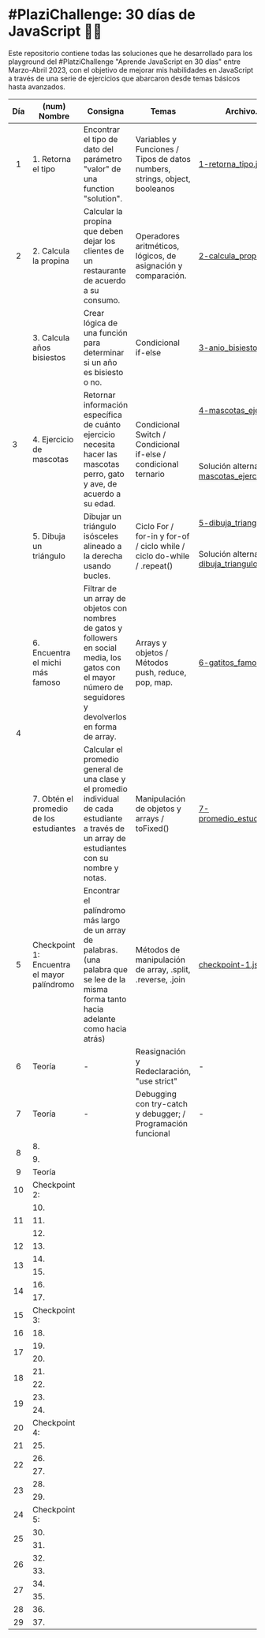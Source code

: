 # #PlaziChallenge: 30 días de JavaScript :woman_technologist:

Este repositorio contiene todas las soluciones que he desarrollado para los playground del #PlatziChallenge "Aprende JavaScript en 30 días" entre Marzo-Abril 2023, con el objetivo de mejorar mis habilidades en JavaScript a través de una serie de ejercicios que abarcaron desde temas básicos hasta avanzados.

<table>
    <thead>
        <tr>
            <th>Día</th>
            <th>(num) Nombre</th>
            <th>Consigna</th>
            <th>Temas</th>
            <th>Archivo.js</th>
        </tr>
    </thead>
    <tbody>
    <tr>
        <td align="center">1</td>
        <td>1. Retorna el tipo</td>
        <td>Encontrar el tipo de dato del parámetro "valor" de una function "solution".</td>
        <td>Variables y Funciones / Tipos de datos numbers, strings, object, booleanos</td>
        <td><a href="solutions/1-retorna_tipo.js" target="_blank">1-retorna_tipo.js</a></td>
    </tr>
    <tr>
        <td align="center">2</td>
        <td>2. Calcula la propina</td>
        <td>Calcular la propina que deben dejar los clientes de un restaurante de acuerdo a su consumo.</td>
        <td>Operadores aritméticos, lógicos, de asignación y comparación.</td>
        <td><a href="solutions/2-calcula_propina.js" target="_blank">2-calcula_propina.js</a></td>
    </tr>
    <tr>
    <td rowspan="5">3</td>
        <td>3. Calcula años bisiestos</td>
        <td>Crear lógica de una función para determinar si un año es bisiesto o no.</td>
        <td>Condicional if-else</td>
        <td><a href="solutions/3-anio_bisiesto.js" target="_blank">3-anio_bisiesto.js</a></td>
    </tr>
    <tr>
        <td rowspan="2">4. Ejercicio de mascotas</td>
        <td rowspan="2">Retornar información específica de cuánto ejercicio necesita hacer las mascotas perro, gato y ave, de acuerdo a su edad.</td>
        <td rowspan="2">Condicional Switch / Condicional if-else / condicional ternario</td>
        <td><a href="solutions/4-mascotas_ejercicio.js" target="_blank">4-mascotas_ejercicio.js</a></td>
    </tr>
    <tr>
        <td>Solución alternativa: <a href="solutions/4-mascotas_ejercicio_alt.js" target="_blank">4-mascotas_ejercicio_alt.js</td>
    </tr>
    <tr>
        <td rowspan="2">5. Dibuja un triángulo</td>
        <td rowspan="2">Dibujar un triángulo isósceles alineado a la derecha usando bucles.</td>
        <td rowspan="2">Ciclo For / for-in y for-of / ciclo while / ciclo do-while / .repeat()</td>
        <td><a href="solutions/5-dibuja_triangulo.js" target="_blank">5-dibuja_triangulo.js</a></td>
    </tr>
    <tr>
        <td>Solución alternativa: <a href="solutions/5-dibuja_triangulo_alt.js" target="_blank">5-dibuja_triangulo_alt.js</a></td>
    </tr>
    <tr>
    <tr>
        <td rowspan="2" align="center">4</td>
        <td>6. Encuentra el michi más famoso</td>
        <td>Filtrar de un array de objetos con nombres de gatos y followers en social media, los gatos con el mayor número de seguidores y devolverlos en forma de array.</td>
        <td>Arrays y objetos / Métodos push, reduce, pop, map.</td>
        <td><a href="solutions/6-gatitos_famosos.js" target="_blank">6-gatitos_famosos.js</a></td>
    </tr>
    <tr>
        <td>7. Obtén el promedio de los estudiantes</td>
        <td>Calcular el promedio general de una clase y el promedio individual de cada estudiante a través de un array de estudiantes con su nombre y notas.</td>
        <td>Manipulación de objetos y arrays / toFixed()</td>
        <td><a href="solutions/7-promedio_estudiantes.js" target="_blank">7-promedio_estudiantes.js</a></td>
    </tr>
    <tr>
        <td align="center">5</td>
        <td>Checkpoint 1: Encuentra el mayor palíndromo</td>
        <td>Encontrar el palíndromo más largo de un array de palabras. (una palabra que se lee de la misma forma tanto hacia adelante como hacia atrás)</td>
        <td>Métodos de manipulación de array, .split, .reverse, .join</td>
        <td><a href="solutions/chekpoints/checkpoint-1.js" target="_blank">checkpoint-1.js</a></td> 
    </tr>
    <tr>
        <td align="center">6</td>
        <td>Teoría</td>
        <td>-</td>
        <td>Reasignación y Redeclaración, "use strict"</td>
        <td>-</td>
    </tr>
    <tr>
        <td align="center">7</td>
        <td>Teoría</td>
        <td>-</td>
        <td>Debugging con try-catch y debugger; / Programación funcional</td>
        <td>-</td>
    </tr>
    <tr>
        <td rowspan="2" align="center">8</td>
        <td>8.</td>
        <td></td>
        <td></td>
        <td></td>
    </tr>
    <tr>
        <td>9.</td>
        <td></td>
        <td></td>
        <td></td>
    </tr>
    <tr>
        <td align="center">9</td>
        <td>Teoría</td>
        <td></td>
        <td></td>
        <td></td>
    </tr>
    <tr>
        <td align="center">10</td>
        <td>Checkpoint 2: </td>
        <td></td>
        <td></td>
        <td></td>
    </tr>
    <tr>
        <td rowspan="3" align="center">11</td>
        <td>10.</td>
        <td></td>
        <td></td>
        <td></td>
    </tr>
    <tr>
        <td>11.</td>
        <td></td>
        <td></td>
        <td></td>
    </tr>
    <tr>
        <td>12.</td>
        <td></td>
        <td></td>
        <td></td>
    </tr>
    <tr>
        <td align="center">12</td>
        <td>13.</td>
        <td></td>
        <td></td>
        <td></td>
    </tr>
    <tr>
        <td rowspan="2" align="center">13</td>
        <td>14.</td>
        <td></td>
        <td></td>
        <td></td>
    </tr>
    <tr>
        <td>15.</td>
        <td></td>
        <td></td>
        <td></td>
    </tr>
    <tr>
        <td rowspan="2" align="center">14</td>
        <td>16.</td>
        <td></td>
        <td></td>
        <td></td>
    </tr>
    <tr>
        <td>17.</td>
        <td></td>
        <td></td>
        <td></td>
    </tr>
    <tr>
        <td align="center">15</td>
        <td>Checkpoint 3:</td>
        <td></td>
        <td></td>
        <td></td>
    </tr>
    <tr>
        <td align="center">16</td>
        <td>18.</td>
        <td></td>
        <td></td>
        <td></td>
    </tr>
    <tr>
        <td rowspan="2" align="center">17</td>
        <td>19.</td>
        <td></td>
        <td></td>
        <td></td>
    </tr>
    <tr>
        <td>20.</td>
        <td></td>
        <td></td>
        <td></td>
    </tr>
    <tr>
        <td rowspan="2" align="center">18</td>
        <td>21.</td>
        <td></td>
        <td></td>
        <td></td>
    </tr>
    <tr>
        <td>22.</td>
        <td></td>
        <td></td>
        <td></td>
    </tr>
    <tr>
        <td rowspan="2" align="center">19</td>
        <td>23.</td>
        <td></td>
        <td></td>
        <td></td>
    </tr>
    <tr>
        <td>24.</td>
        <td></td>
        <td></td>
        <td></td>
    </tr>
    <tr>
        <td align="center">20</td>
        <td>Checkpoint 4:</td>
        <td></td>
        <td></td>
        <td></td>
    </tr>
    <tr>
        <td align="center">21</td>
        <td>25.</td>
        <td></td>
        <td></td>
        <td></td>
    </tr>
    <tr>
        <td rowspan="2" align="center">22</td>
        <td>26.</td>
        <td></td>
        <td></td>
        <td></td>
    </tr>
    <tr>
        <td>27.</td>
        <td></td>
        <td></td>
        <td></td>
    </tr>
    <tr>
        <td rowspan="2" align="center">23</td>
        <td>28.</td>
        <td></td>
        <td></td>
        <td></td>
    </tr>
    <tr>
        <td>29.</td>
        <td></td>
        <td></td>
        <td></td>
    </tr>
    <tr>
        <td align="center">24</td>
        <td>Checkpoint 5: </td>
        <td></td>
        <td></td>
        <td></td>
    </tr>
    <tr>
        <td rowspan="2" align="center">25</td>
        <td>30.</td>
        <td></td>
        <td></td>
        <td></td>
    </tr>
    <tr>
        <td>31.</td>
        <td></td>
        <td></td>
        <td></td>
    </tr>
    <tr>
        <td rowspan="2" align="center">26</td>
        <td>32.</td>
        <td></td>
        <td></td>
        <td></td>
    </tr>
    <tr>
        <td>33.</td>
        <td></td>
        <td></td>
        <td></td>
    </tr>
    <tr>
        <td rowspan="2" align="center">27</td>
        <td>34.</td>
        <td></td>
        <td></td>
        <td></td>
    </tr>
    <tr>
        <td>35.</td>
        <td></td>
        <td></td>
        <td></td>
    </tr>
    <tr>
        <td align="center">28</td>
        <td>36.</td>
        <td></td>
        <td></td>
        <td></td>
    </tr>
    <tr>
        <td align="center">29</td>
        <td>37.</td>
        <td></td>
        <td></td>
        <td></td>
    </tr>
    </tbody>
</table>
